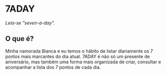 # 7ADAY

_Leia-se "seven-a-day"._

## O que é?

Minha namorada Bianca e eu temos o hábito de listar diariamente os 7 pontos mais marcantes do dia atual. 7ADAY é não só um presente de aniversário, mas também uma forma mais organizada de criar, consultar e acompanhar a lista dos 7 pontos de cada dia.
